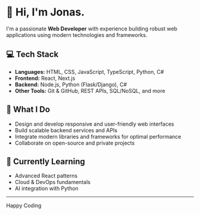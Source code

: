 # 👋 Hi, I'm Jonas.

I'm a passionate **Web Developer** with experience building robust web applications using modern technologies and frameworks.

## 💻 Tech Stack

- **Languages:** HTML, CSS, JavaScript, TypeScript, Python, C#
- **Frontend:** React, Next.js
- **Backend:** Node.js, Python (Flask/Django), C#
- **Other Tools:** Git & GitHub, REST APIs, SQL/NoSQL, and more

## 🚀 What I Do

- Design and develop responsive and user-friendly web interfaces
- Build scalable backend services and APIs
- Integrate modern libraries and frameworks for optimal performance
- Collaborate on open-source and private projects

## 🌱 Currently Learning

- Advanced React patterns
- Cloud & DevOps fundamentals
- AI integration with Python

---

Happy Coding
